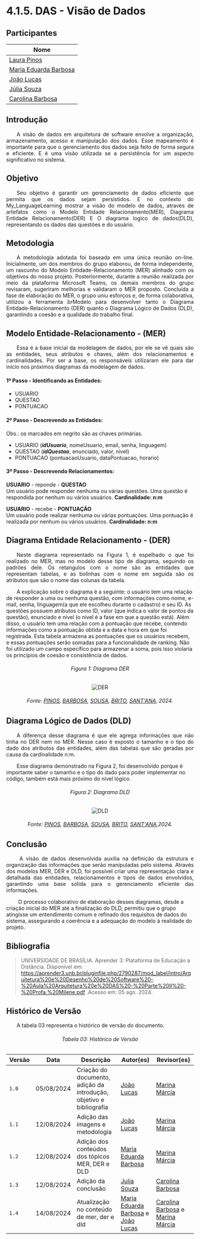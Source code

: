 # **4.1.5. DAS - Visão de Dados**

## Participantes

| Nome                                                        |
| ----------------------------------------------------------- |
| [Laura Pinos](https://github.com/laurapinos)                |
| [Maria Eduarda Barbosa](https://github.com/Madu01)          |
| [João Lucas](https://github.com/Jlmsousa)                   |
| [Júlia Souza](https://github.com/JuliaSSouza)               |
| [Carolina Barbosa](https://github.com/CarolinaBarb)         |

## **Introdução**

<p align="justify">
&emsp;&emsp;A visão de dados em arquitetura de software envolve a organização, armazenamento, acesso e manipulação dos dados. Esse mapeamento é importante para que o gerenciamento dos dados seja feito de forma segura e eficiente. E é uma visão utilizada se a persistência for um aspecto significativo no sistema.
</p> 

## **Objetivo**

<p align="justify">
&emsp;&emsp;Seu objetivo é garantir um gerenciamento de dados eficiente que permita que os dados sejam persistidos. E no contexto do My_LanguageLearning mostrar a visão do modelo de dados, através de artefatos como o Modelo Entidade Relacionamento(MER), Diagrama Entidade Relacionamento(DER) E O diagrama logico de dados(DLD), representando os dados das questões e do usuário.
</p>

## **Metodologia**

<p align="justify">
&emsp;&emsp;A metodologia adotada foi baseada em uma única reunião on-line. Inicialmente, um dos membros do grupo elaborou, de forma independente, um rascunho do Modelo Entidade-Relacionamento (MER) alinhado com os objetivos do nosso projeto. Posteriormente, durante a reunião realizada por meio da plataforma Microsoft Teams, os demais membros do grupo revisaram, sugeriram melhorias e validaram o MER proposto. Concluída a fase de elaboração do MER, o grupo uniu esforços e, de forma colaborativa, utilizou a ferramenta brModelo para desenvolver tanto o Diagrama Entidade-Relacionamento (DER) quanto o Diagrama Lógico de Dados (DLD), garantindo a coesão e a qualidade do trabalho final.
</p>

## **Modelo Entidade-Relacionamento - (MER)**

<p align="justify">
&emsp;&emsp;Essa é a base inicial da modelagem de dados, por ele se vê quais são as entidades, seus atributos e chaves, além dos relacionamentos e cardinalidades. Por ser a base, os responsáveis utilizaram ele para dar início nos próximos diagramas da modelagem de dados.
</p>


<p align="justify">


  
#### 1º Passo - Identificando as Entidades:

- USUARIO
- QUESTAO 
- PONTUACAO



#### 2º Passo - Descrevendo as Entidades:

Obs.: os marcados em negrito são as chaves primárias. 

- USUARIO (_**idUsuario**_, nomeUsuario, email, senha, linguagem) 
- QUESTAO (_**idQuestao**_, enunciado, valor, nivel) 
- PONTUACAO (pontuacaoUsuario, dataPontuacao, horario)



#### 3º Passo - Descrevendo Relacionamentos:

<b>USUARIO</b> - reponde - <b>QUESTAO</b> 
<br>
Um usuário pode responder nenhuma ou várias questões. Uma questão é respondida por nenhum ou vários usuários. <b>Cardinalidade: n:m</b>

<b>USUARIO</b> - recebe - <b>PONTUAÇÃO</b> 
<br>
Um usuário pode realizar nenhuma ou várias pontuações. Uma pontuação é realizada por nenhum ou vários usuários. <b>Cardinalidade: n:m</b>
</p>



## **Diagrama Entidade Relacionamento - (DER)**

<p align="justify">
&emsp;&emsp;Neste diagrama representado na Figura 1, é espelhado o que foi realizado no MER, mas no modelo desse tipo de diagrama, seguindo os padrões dele. Os retangulos com o nome são as entidades que representam tabelas, e as bolinhas com o nome em seguida são os atributos que são o nome das colunas da tabela.

&emsp;&emsp;A explicação sobre o diagrama é a seguinte: o usuário tem uma relação de responder a uma ou nenhuma questão, com informações como nome, e-mail, senha, linguagem(a que ele escolheu durante o cadastro) e seu ID. As questões possuem atributos como ID, valor (que indica o valor de pontos da questão), enunciado e nível (o nível é a fase em que a questão está). Além disso, o usuário tem uma relação com a pontuação que recebe, contendo informações como a pontuação obtida e a data e hora em que foi registrada. Esta tabela armazena as pontuações que os usuários recebem, e essas pontuações serão somadas para a funcionalidade de ranking. Não foi utilizado um campo específico para armazenar a soma, pois isso violaria os princípios de coesão e consistência de dados.

<h6 align="center">Figura 1: Diagrama DER</h6>
<div align="center">

![DER](./img/diag-conceitual.png)

<div>
    <h6 align="center">Fonte:   
        <a href="https://github.com/laurapinos">PINOS</a>, 
        <a href="https://github.com/Madu01">BARBOSA</a>, 
        <a href="https://github.com/Jlmsousa">SOUSA</a>, 
        <a href="https://github.com/CarolinaBarb">BRITO</a>,
        <a href="https://github.com/JuliaSSouza">SANT'ANA</a>, 2024.
    </h6>
</div>
</div>

## **Diagrama Lógico de Dados (DLD)**

<p align="justify">
&emsp;&emsp;A diferença desse diagrama é que ele agrega informações que não tinha no DER nem no MER. Nesse caso é exposto o tamanho e o tipo do dado dos atributos das entidades, além das tabelas que são geradas por causa da cardinalidade n:m. 

&emsp;&emsp;Esse diagrama demonstrado na Figura 2, foi desenvolvido porque é importante saber o tamanho e o tipo do dado para poder implementar no código, também está mais próximo do nível lógico.      
</p>

<h6 align="center">Figura 2: Diagrama DLD</h6>
<div align="center">

![DLD](./img/diag-logico.png)

<div>
    <h6 align="center">Fonte:  
        <a href="https://github.com/laurapinos">PINOS</a>, 
        <a href="https://github.com/Madu01">BARBOSA</a>, 
        <a href="https://github.com/Jlmsousa">SOUSA</a>, 
        <a href="https://github.com/CarolinaBarb">BRITO</a>,
        <a href="https://github.com/JuliaSSouza">SANT'ANA</a>,2024.
    </h6>
</div>
</div>

## **Conclusão**
<p align="justify">
&emsp;&emsp; A visão de dados desenvolvida auxilia na definição da estrutura e organização das informações que serão manipuladas pelo sistema. Através dos modelos MER, DER e DLD, foi possível criar uma representação clara e detalhada das entidades, relacionamentos e tipos de dados envolvidos, garantindo uma base sólida para o gerenciamento eficiente das informações. 

&emsp;&emsp; O processo colaborativo de elaboração desses diagramas, desde a criação inicial do MER até a finalização do DLD, permitiu que o grupo atingisse um entendimento comum e refinado dos requisitos de dados do sistema, assegurando a coerência e a adequação do modelo à realidade do projeto. 
</p>

## **Bibliografia**

> UNIVERSIDADE DE BRASÍLIA. Aprender 3: Plataforma de Educação a Distância. Disponível em:
https://aprender3.unb.br/pluginfile.php/2790287/mod_label/intro/Arquitetura%20e%20Desenho%20de%20Software%20-%20Aula%20Arquitetura%20e%20DAS%20-%20Parte%20II%20-%20Profa.%20Milene.pdf .Acesso em: 05 ago. 2024.

## **Histórico de Versão**
<p align="justify">
&emsp;&emsp;A tabela 03 representa o histórico de versão do documento.
</p>

<h6 align="center">Tabela 03: Histórico de Versão</h6>
<div align="center">

| Versão | Data       | Descrição            | Autor(es)                                           | Revisor(es) |
| ------ | ---------- | -------------------- | --------------------------------------------------- | ----------- |
| `1.0`  | 05/08/2024 | Criação do documento, adição da introdução, objetivo e bibliografia |[João Lucas](https://github.com/Jlmsousa) | [Marina Márcia](https://github.com/The-Boss-Nina)    |
| `1.1`  | 12/08/2024 | Adição das imagens e metodologia |[João Lucas](https://github.com/Jlmsousa) | [Marina Márcia](https://github.com/The-Boss-Nina)    |
| `1.2`  | 12/08/2024 | Adição dos conteúdos dos tópicos MER, DER e DLD  | [Maria Eduarda Barbosa](https://github.com/Madu01) | [Marina Márcia](https://github.com/The-Boss-Nina)    |
| `1.3`  | 12/08/2024 | Adição da conclusão  | [Julia Souza](https://github.com/JuliaSSouza)| [Carolina Barbosa](https://github.com/CarolinaBarb)   |
| `1.4`  | 14/08/2024 | Atualização no conteúdo de mer, der e dld  | [Maria Eduarda Barbosa](https://github.com/Madu01) e [João Lucas](https://github.com/Jlmsousa)| [Carolina Barbosa](https://github.com/CarolinaBarb) e [Marina Márcia](https://github.com/The-Boss-Nina)    |
